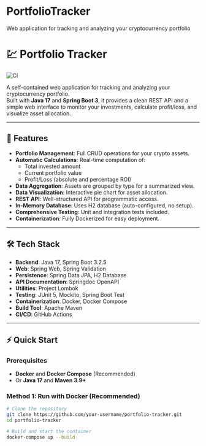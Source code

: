 # PortfolioTracker
Web application for tracking and analyzing your cryptocurrency portfolio

# 💹 Portfolio Tracker

![CI](https://github.com/your-username/portfolio-tracker/actions/workflows/ci.yml/badge.svg)

A self-contained web application for tracking and analyzing your cryptocurrency portfolio.  
Built with **Java 17** and **Spring Boot 3**, it provides a clean REST API and a simple web interface to monitor your investments, calculate profit/loss, and visualize asset allocation.

---

## 🚀 Features

- **Portfolio Management**: Full CRUD operations for your crypto assets.  
- **Automatic Calculations**: Real-time computation of:  
  - Total invested amount  
  - Current portfolio value  
  - Profit/Loss (absolute and percentage ROI)  
- **Data Aggregation**: Assets are grouped by type for a summarized view.  
- **Data Visualization**: Interactive pie chart for asset allocation.  
- **REST API**: Well-structured API for programmatic access.  
- **In-Memory Database**: Uses H2 database (auto-configured, no setup).  
- **Comprehensive Testing**: Unit and integration tests included.  
- **Containerization**: Fully Dockerized for easy deployment.  

---

## 🛠️ Tech Stack

- **Backend**: Java 17, Spring Boot 3.2.5  
- **Web**: Spring Web, Spring Validation  
- **Persistence**: Spring Data JPA, H2 Database  
- **API Documentation**: Springdoc OpenAPI  
- **Utilities**: Project Lombok  
- **Testing**: JUnit 5, Mockito, Spring Boot Test  
- **Containerization**: Docker, Docker Compose  
- **Build Tool**: Apache Maven  
- **CI/CD**: GitHub Actions  

---

## ⚡ Quick Start

### Prerequisites
- **Docker** and **Docker Compose** (Recommended)  
- Or **Java 17** and **Maven 3.9+**

### Method 1: Run with Docker (Recommended)

```bash
# Clone the repository
git clone https://github.com/your-username/portfolio-tracker.git
cd portfolio-tracker

# Build and start the container
docker-compose up --build
